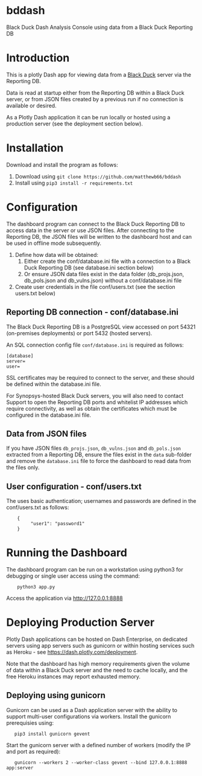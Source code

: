 # bddash
Black Duck Dash Analysis Console using data from a Black Duck Reporting DB

# Introduction

This is a plotly Dash app for viewing data from a [Black Duck](https://www.synopsys.com/software-integrity/security-testing/software-composition-analysis.html) server via the Reporting DB.

Data is read at startup either from the Reporting DB within a Black Duck server, or from JSON files created by a previous run if no connection is available or desired.

As a Plotly Dash application it can be run locally or hosted using a production server (see the deployment section below).

# Installation

Download and install the program as follows:

1. Download using `git clone https://github.com/matthewb66/bddash`
1. Install using `pip3 install -r requirements.txt`

# Configuration

The dashboard program can connect to the Black Duck Reporting DB to access data in the server or use JSON files. After connecting to the Reporting DB, the JSON files will be written to the dashboard host and can be used in offline mode subsequently.

1. Define how data will be obtained:
    1. Either create the conf/database.ini file with a connection to a Black Duck Reporting DB (see database.ini section below)
    1. Or ensure JSON data files exist in the data folder (db_projs.json, db_pols.json and db_vulns.json) without a conf/database.ini file
1. Create user credentials in the file conf/users.txt (see the section users.txt below)

## Reporting DB connection - conf/database.ini

The Black Duck Reporting DB is a PostgreSQL view accessed on port 54321 (on-premises deployments) or port 5432 (hosted servers).

An SQL connection config file `conf/database.ini` is required as follows:

    [database]
    server=
    user=

SSL certificates may be required to connect to the server, and these should be defined within the database.ini file.

For Synopsys-hosted Black Duck servers, you will also need to contact Support to open the Reporting DB ports and whitelist IP addresses which require connectivity, as well as obtain the certificates which must be configured in the database.ini file.

## Data from JSON files

If you have JSON files `db_projs.json`, `db_vulns.json` and `db_pols.json` extracted from a Reporting DB, ensure the files exist in the `data` sub-folder and remove the `database.ini` file to force the dashboard to read data from the files only.

## User configuration - conf/users.txt

The uses basic authentication; usernames and passwords are defined in the conf/users.txt as follows:

        {
             "user1": "password1"
        }

# Running the Dashboard

The dashboard program can be run on a workstation using python3 for debugging or single user access using the command:

        python3 app.py
        
Access the application via http://127.0.0.1:8888

# Deploying Production Server

Plotly Dash applications can be hosted on Dash Enterprise, on dedicated servers using app servers such as gunicorn or within hosting services such as Heroku - see https://dash.plotly.com/deployment.

Note that the dashboard has high memory requirements given the volume of data within a Black Duck server and the need to cache locally, and the free Heroku instances may report exhausted memory.

## Deploying using gunicorn

Gunicorn can be used as a Dash application server with the ability to support multi-user configurations via workers. Install the gunicorn prerequisies using:

       pip3 install gunicorn gevent
       
Start the gunicorn server with a defined number of workers (modify the IP and port as required):

       gunicorn --workers 2 --worker-class gevent --bind 127.0.0.1:8888 app:server
       

